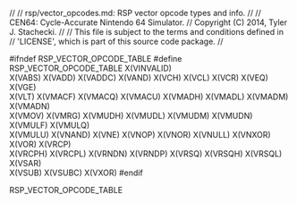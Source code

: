 //
// rsp/vector_opcodes.md: RSP vector opcode types and info.
//
// CEN64: Cycle-Accurate Nintendo 64 Simulator.
// Copyright (C) 2014, Tyler J. Stachecki.
//
// This file is subject to the terms and conditions defined in
// 'LICENSE', which is part of this source code package.
//

#ifndef RSP_VECTOR_OPCODE_TABLE
#define RSP_VECTOR_OPCODE_TABLE X(VINVALID) \
  X(VABS) X(VADD) X(VADDC) X(VAND) X(VCH) X(VCL) X(VCR) X(VEQ) X(VGE) \
  X(VLT) X(VMACF) X(VMACQ) X(VMACU) X(VMADH) X(VMADL) X(VMADM) X(VMADN) \
  X(VMOV) X(VMRG) X(VMUDH) X(VMUDL) X(VMUDM) X(VMUDN) X(VMULF) X(VMULQ) \
  X(VMULU) X(VNAND) X(VNE) X(VNOP) X(VNOR) X(VNULL) X(VNXOR) X(VOR) X(VRCP) \
  X(VRCPH) X(VRCPL) X(VRNDN) X(VRNDP) X(VRSQ) X(VRSQH) X(VRSQL) X(VSAR) \
  X(VSUB) X(VSUBC) X(VXOR) 
#endif

RSP_VECTOR_OPCODE_TABLE

